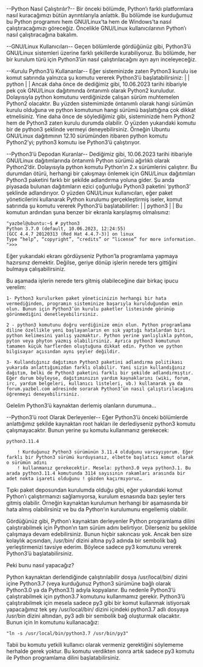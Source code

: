 --Python Nasıl Çalıştırılır?--
Bir önceki bölümde, Python’ı farklı platformlara nasıl kuracağımızı bütün ayrıntılarıyla anlattık. Bu bölümde ise kurduğumuz bu Python programını hem GNU/Linux’ta hem de Windows’ta nasıl çalıştıracağımızı göreceğiz. Öncelikle GNU/Linux kullanıcılarının Python’ı nasıl çalıştıracağına bakalım.

--GNU/Linux Kullanıcıları--
Geçen bölümlerde gördüğünüz gibi, Python3’ü GNU/Linux sistemleri üzerine farklı şekillerde kurabiliyoruz. Bu bölümde, her bir kurulum türü için Python3’ün nasıl çalıştırılacağını ayrı ayrı inceleyeceğiz.

--Kurulu Python3’ü Kullananlar--
Eğer sisteminizde zaten Python3 kurulu ise komut satırında yalnızca şu komutu vererek Python3’ü başlatabilirsiniz:
    |
    |
        python
    |
    |
Ancak daha önce de dediğimiz gibi, 10.06.2023 tarihi itibariyle pek çok GNU/Linux dağıtımında öntanımlı olarak Python2 kuruludur. Dolayısıyla python komutunu verdiğinizde çalışan sürüm muhtemelen Python2 olacaktır. Bu yüzden sistemimizde öntanımlı olarak hangi sürümün kurulu olduğuna ve python komutunun hangi sürümü başlattığına çok dikkat etmelisiniz.
Yine daha önce de söylediğimiz gibi, sisteminizde hem Python2 hem de Python3 zaten kurulu durumda olabilir. O yüzden yukarıdaki komutu bir de python3 şeklinde vermeyi deneyebilirsiniz.
Örneğin Ubuntu GNU/Linux dağıtımının 12.10 sürümünden itibaren python komutu Python2’yi; python3 komutu ise Python3’ü çalıştırıyor.

--Python3’ü Depodan Kuranlar--
Dediğimiz gibi, 10.06.2023 tarihi itibariyle GNU/Linux dağıtımlarında öntanımlı Python sürümü ağırlıklı olarak Python2’dir. Dolayısıyla python komutu Python’ın 2.x sürümlerini çalıştırır. Bu durumdan ötürü, herhangi bir çakışmayı önlemek için GNU/Linux dağıtımları Python3 paketini farklı bir şekilde adlandırma yoluna gider. Şu anda piyasada bulunan dağıtımların ezici çoğunluğu Python3 paketini ‘python3’ şeklinde adlandırıyor. O yüzden GNU/Linux kullanıcıları, eğer paket yöneticilerini kullanarak Python kurulumu gerçekleştirmiş iseler, komut satırında şu komutu vererek Python3’ü başlatabilirler:
    |
    |
    python3
    |
    |
Bu komutun ardından şuna benzer bir ekranla karşılaşmış olmalısınız:

    "yazbel@ubuntu:~$ # python3
    Python 3.7.0 (default, 10.06.2023, 12:24:55)
    [GCC 4.4.7 20120313 (Red Hat 4.4.7-3)] on linux
    Type “help”, “copyright”, “credits” or “license” for more information.
    ">>> 

Eğer yukarıdaki ekranı gördüyseniz Python’la programlama yapmaya hazırsınız demektir. Değilse, geriye dönüp işlerin nerede ters gittiğini bulmaya çalışabilirsiniz.

Bu aşamada işlerin nerede ters gitmiş olabileceğine dair birkaç ipucu verelim:

    1- Python3 kurulurken paket yöneticinizin herhangi bir hata vermediğinden, programın sisteminize başarıyla kurulduğundan emin olun. Bunun için Python3’ün kurulu paketler listesinde görünüp görünmediğini denetleyebilirsiniz.

    2 - python3 komutunu doğru verdiğinize emin olun. Python programlama diline özellikle yeni başlayanların en sık yaptığı hatalardan biri python kelimesini yanlış yazmaktır. Python yerine yanlışlıkla pyhton, pyton veya phyton yazmış olabilirsiniz. Ayrıca python3 komutunun tamamen küçük harflerden oluştuğuna dikkat edin. Python ve python bilgisayar açısından aynı şeyler değildir.

    3- Kullandığınız dağıtımın Python3 paketini adlandırma politikası yukarıda anlattığımızdan farklı olabilir. Yani sizin kullandığınız dağıtım, belki de Python3 paketini farklı bir şekilde adlandırmıştır. Eğer durum böyleyse, dağıtımınızın yardım kaynaklarını (wiki, forum, irc, yardım belgeleri, kullanıcı listeleri, vb.) kullanarak ya da forum.yazbel.com adresinde sorarak Python3’ün nasıl çalıştırılacağını öğrenmeyi deneyebilirsiniz.

Gelelim Python3’ü kaynaktan derlemiş olanların durumuna…

--Python3’ü root Olarak Derleyenler--
Eğer Python3’ü önceki bölümlerde anlattığımız şekilde kaynaktan root hakları ile derlediyseniz python3 komutu çalışmayacaktır. Bunun yerine şu komutu kullanmanız gerekecek:

    python3.11.4
    
        ! Kurduğunuz Python3 sürümünün 3.11.4 olduğunu varsayıyorum. Eğer farklı bir Python3 sürümü kurduysanız, elbette başlatıcı komut olarak o sürümün adını 
        ! kullanmanız gerekecektir. Mesela: python3.0 veya python3.1. Bu arada python3.11.4 komutunda 3114 sayısının rakamları arasında bir adet nokta işareti olduğunu ! gözden kaçırmıyoruz…

Tıpkı paket deposundan kurulumda olduğu gibi, eğer yukarıdaki komut Python’ı çalıştırmanızı sağlamıyorsa, kurulum esnasında bazı şeyler ters gitmiş olabilir. Örneğin kaynaktan kurulumun herhangi bir aşamasında bir hata almış olabilirsiniz ve bu da Python’ın kurulumunu engellemiş olabilir.

Gördüğünüz gibi, Python’ı kaynaktan derleyenler Python programlama dilini çalıştırabilmek için Python’ın tam sürüm adını belirtiyor. Dilerseniz bu şekilde çalışmaya devam edebilirsiniz. Bunun hiçbir sakıncası yok. Ancak ben size kolaylık açısından, /usr/bin/ dizini altına py3 adında bir sembolik bağ yerleştirmenizi tavsiye ederim. Böylece sadece py3 komutunu vererek Python3’ü başlatabilirsiniz.

Peki bunu nasıl yapacağız?

Python kaynaktan derlendiğinde çalıştırılabilir dosya /usr/local/bin/ dizini içine Python3.7 (veya kurduğunuz Python3 sürümüne bağlı olarak Python3.0 ya da Python3.1) adıyla kopyalanır. Bu nedenle Python3’ü çalıştırabilmek için python3.7 komutunu kullanmamız gerekir. Python3’ü çalıştırabilmek için mesela sadece py3 gibi bir komut kullanmak istiyorsak yapacağımız tek şey /usr/local/bin/ dizini içindeki python3.7 adlı dosyaya /usr/bin dizini altından, py3 adlı bir sembolik bağ oluşturmak olacaktır. Bunun için ln komutunu kullanacağız:

    "ln -s /usr/local/bin/python3.7 /usr/bin/py3"

Tabii bu komutu yetkili kullanıcı olarak vermeniz gerektiğini söylememe herhalde gerek yoktur. Bu komutu verdikten sonra artık sadece py3 komutu ile Python programlama dilini başlatabilirsiniz.
